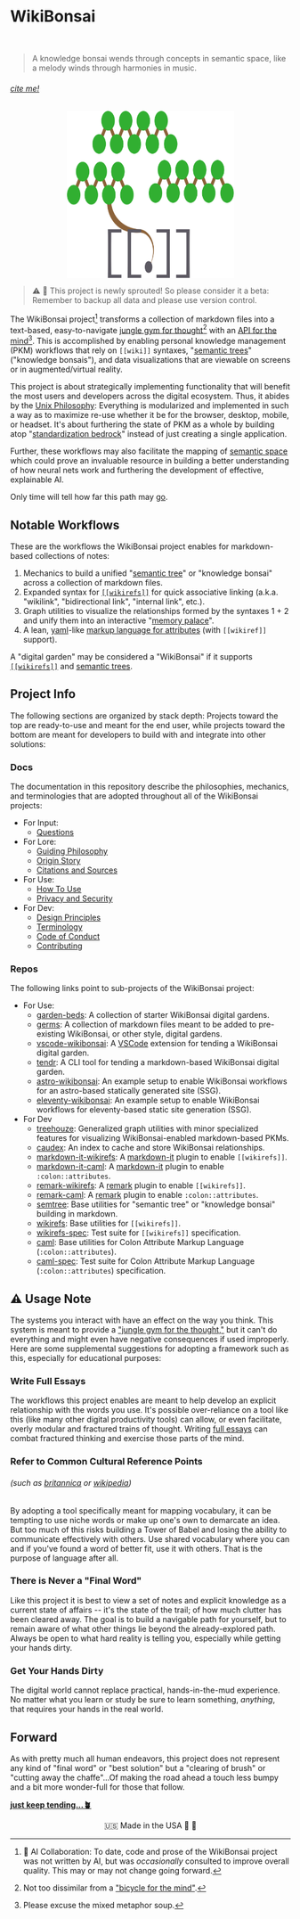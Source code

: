 # WikiBonsai

![[](https://github.com/wikibonsai/wikibonsai)](https://img.shields.io/badge/%F0%9F%8E%8B-A%20WikiBonsai%20Project-brightgreen)

> A knowledge bonsai wends through concepts in semantic space, like a melody winds through harmonies in music.

###### [cite me!][wikbon-doc-cite-this]

<div style="width:100%; display: flex; justify-content: center;">
  <img src="./media/wikibonsai.svg" width="300" height="300"/>
</div>

> ⚠️ 🌱 This project is newly sprouted! So please consider it a beta: Remember to backup all data and please use version control.

The WikiBonsai project[^ai] transforms a collection of markdown files into a text-based, easy-to-navigate [jungle gym for thought][wikbon-doc-philosophy--a-jungle-gym-for-thought][^mind] with an [API for the mind][wikbon-doc-design--an-api-for-the-mind][^mixed-metaphors]. This is accomplished by enabling personal knowledge management (PKM) workflows that rely on `[[wiki]]` syntaxes, "[semantic trees][reddit-musk]" ("knowledge bonsais"), and data visualizations that are viewable on screens or in augmented/virtual reality.

This project is about strategically implementing functionality that will benefit the most users and developers across the digital ecosystem. Thus, it abides by the [Unix Philosophy][art-unix-phil]: Everything is modularized and implemented in such a way as to maximize re-use whether it be for the browser, desktop, mobile, or headset. It's about furthering the state of PKM as a whole by building atop "[standardization bedrock][wikbon-doc-design--drilling-down-to-standardization-bedrock]" instead of just creating a single application.

Further, these workflows may also facilitate the mapping of [semantic space][wikbon-doc-design--semantic-space] which could prove an invaluable resource in building a better understanding of how neural nets work and furthering the development of effective, explainable AI.

Only time will tell how far this path may [go][wikbon-doc-philosophy--finding-free-will].

## Notable Workflows

These are the workflows the WikiBonsai project enables for markdown-based collections of notes:

1. Mechanics to build a unified "[semantic tree][wikbon-repo-semtree]" or "knowledge bonsai" across a collection of markdown files.
2. Expanded syntax for [`[[wikirefs]]`][wikbon-repo-wikirefs] for quick associative linking (a.k.a. "wikilink", "bidirectional link", "internal link", etc.).
3. Graph utilities to visualize the relationships formed by the syntaxes 1 + 2 and unify them into an interactive "[memory palace][memory-palace]".
4. A lean, [yaml][yaml]-like [markup language for attributes][wikbon-repo-caml-mkdn] (with `[[wikiref]]` support).

A "digital garden" may be considered a "WikiBonsai" if it supports [`[[wikirefs]]`][wikbon-repo-wikirefs] and [semantic trees][wikbon-repo-semtree].

## Project Info

The following sections are organized by stack depth: Projects toward the top are ready-to-use and meant for the end user, while projects toward the bottom are meant for developers to build with and integrate into other solutions:

### Docs

The documentation in this repository describe the philosophies, mechanics, and terminologies that are adopted throughout all of the WikiBonsai projects:

- For Input:
  - [Questions][wikbon-doc-questions]
- For Lore:
  - [Guiding Philosophy][wikbon-doc-philosophy]
  - [Origin Story][wikbon-doc-story]
  - [Citations and Sources][wikbon-doc-cite]
- For Use:
  - [How To Use][wikbon-doc-use]
  - [Privacy and Security][wikbon-doc-secure]
- For Dev:
  - [Design Principles][wikbon-doc-design]
  - [Terminology][wikbon-doc-terms]
  - [Code of Conduct][wikbon-doc-code-of-conduct]
  - [Contributing][wikbon-doc-contributing]

### Repos

The following links point to sub-projects of the WikiBonsai project:

- For Use:
  - [garden-beds][wikbon-repo-garden-beds]: A collection of starter WikiBonsai digital gardens.
  - [germs][wikbon-repo-germs]: A collection of markdown files meant to be added to pre-existing WikiBonsai, or other style, digital gardens.
  - [vscode-wikibonsai][wikbon-repo-vscode-wikibonsai]: A [VSCode][git-vscode] extension for tending a WikiBonsai digital garden.
  - [tendr][wikbon-repo-tendr]: A CLI tool for tending a markdown-based WikiBonsai digital garden.
  - [astro-wikibonsai][wikbon-repo-astro-wikibonsai]: An example setup to enable WikiBonsai workflows for an astro-based statically generated site (SSG).
  - [eleventy-wikibonsai][wikbon-repo-eleventy-wikibonsai]: An example setup to enable WikiBonsai workflows for eleventy-based static site generation (SSG).
- For Dev
  - [treehouze][wikbon-repo-treehouze]: Generalized graph utilities with minor specialized features for visualizing WikiBonsai-enabled markdown-based PKMs.
  - [caudex][wikbon-repo-caudex]: An index to cache and store WikiBonsai relationships.
  - [markdown-it-wikirefs][wikbon-repo-markdown-it-wikirefs]: A [markdown-it][git-markdown-it] plugin to enable `[[wikirefs]]`.
  - [markdown-it-caml][wikbon-repo-markdown-it-caml]: A [markdown-it][git-markdown-it] plugin to enable  `:colon::attributes`.
  - [remark-wikirefs][wikbon-repo-remark-wikirefs]: A [remark][git-remark] plugin to enable `[[wikirefs]]`.
  - [remark-caml][wikbon-repo-remark-caml]: A [remark][git-remark] plugin to enable `:colon::attributes`.
  - [semtree][wikbon-repo-semtree]: Base utilities for "semantic tree" or "knowledge bonsai" building in markdown.
  - [wikirefs][wikbon-repo-wikirefs]: Base utilities for `[[wikirefs]]`.
  - [wikirefs-spec][wikbon-repo-wikirefs-spec]: Test suite for `[[wikirefs]]` specification.
  - [caml][wikbon-repo-caml-mkdn]: Base utilities for Colon Attribute Markup Language (`:colon::attributes`).
  - [caml-spec][wikbon-repo-caml-spec]: Test suite for Colon Attribute Markup Language (`:colon::attributes`) specification.

## ⚠️ Usage Note

The systems you interact with have an effect on the way you think. This system is meant to provide a ["jungle gym for the thought,"][wikbon-doc-philosophy--a-jungle-gym-for-thought] but it can't do everything and might even have negative consequences if used improperly. Here are some supplemental suggestions for adopting a framework such as this, especially for educational purposes:

### Write Full Essays

The workflows this project enables are meant to help develop an explicit relationship with the words you use. It's possible over-reliance on a tool like this (like many other digital productivity tools) can allow, or even facilitate, overly modular and fractured trains of thought. Writing [full essays][utb-essay] can combat fractured thinking and exercise those parts of the mind.

### Refer to Common Cultural Reference Points
###### (such as [britannica][britannica] or [wikipedia][wikipedia])

By adopting a tool specifically meant for mapping vocabulary, it can be tempting to use niche words or make up one's own to demarcate an idea. But too much of this risks building a Tower of Babel and losing the ability to communicate effectively with others. Use shared vocabulary where you can and if you've found a word of better fit, use it with others. That is the purpose of language after all.

### There is Never a "Final Word"

Like this project it is best to view a set of notes and explicit knowledge as a current state of affairs -- it's the state of the trail; of how much clutter has been cleared away. The goal is to build a navigable path for yourself, but to remain aware of what other things lie beyond the already-explored path. Always be open to what hard reality is telling you, especially while getting your hands dirty.

### Get Your Hands Dirty

The digital world cannot replace practical, hands-in-the-mud experience. No matter what you learn or study be sure to learn something, _anything_, that requires your hands in the real world.

## Forward

As with pretty much all human endeavors, this project does not represent any kind of "final word" or "best solution" but a "clearing of brush" or "cutting away the chaffe"...Of making the road ahead a touch less bumpy and a bit more wonder-full for those that follow.

[**just keep tending...🪴**][wikbon-doc-use]


[^ai]: 🤖 AI Collaboration: To date, code and prose of the WikiBonsai project was not written by AI, but was _occasionally_ consulted to improve overall quality. This may or may not change going forward.
[^mind]: Not too dissimilar from a ["bicycle for the mind"][utb-mind-bike].
[^mixed-metaphors]: Please excuse the mixed metaphor soup.

[art-unix-phil]: <https://ia902701.us.archive.org/12/items/bstj57-6-1899/bstj57-6-1899_text.pdf>
[britannica]: <https://britannica.com/>
[reddit-musk]: <https://www.reddit.com/r/IAmA/comments/2rgsan/comment/cnfre0a/?utm_source=share&utm_medium=web2x&context=3>
[git-markdown-it]: <https://github.com/markdown-it/markdown-it>
[git-remark]: <https://github.com/remarkjs/remark>
[git-vscode]: <https://github.com/microsoft/vscode>
[memory-palace]: <https://artofmemory.com/blog/how-to-build-a-memory-palace/>
[utb-essay]: <https://www.youtube.com/watch?v=XHIhtWPpDVI>
[utb-mind-bike]: <https://www.youtube.com/watch?v=KmuP8gsgWb8>
[wikipedia]: <https://www.wikipedia.org>
[yaml]: <https://yaml.org/>

[wikbon-doc-cite]: <https://github.com/wikibonsai/wikibonsai/tree/main/docs/CITE.md>
[wikbon-doc-cite-this]: <https://github.com/wikibonsai/wikibonsai/tree/main/CITATION.bib>
[wikbon-doc-code-of-conduct]: <https://github.com/wikibonsai/wikibonsai/tree/main/docs/CODE_OF_CONDUCT.md>
[wikbon-doc-contributing]: <https://github.com/wikibonsai/wikibonsai/tree/main/CONTRIBUTING.md>
[wikbon-doc-design]: <https://github.com/wikibonsai/wikibonsai/tree/main/docs/DESIGN.md>
[wikbon-doc-design--an-api-for-the-mind]: <https://github.com/wikibonsai/wikibonsai/tree/main/docs/DESIGN.md#an-api-for-the-mind>
[wikbon-doc-design--drilling-down-to-standardization-bedrock]: <https://github.com/wikibonsai/wikibonsai/tree/main/docs/DESIGN.md#drilling-down-to-standardization-bedrock>
[wikbon-doc-design--semantic-space]: <https://github.com/wikibonsai/wikibonsai/tree/main/docs/DESIGN.md#semantic-space>
[wikbon-doc-philosophy]: <https://github.com/wikibonsai/wikibonsai/tree/main/docs/PHILOSOPHY.md>
[wikbon-doc-philosophy--a-jungle-gym-for-thought]: <https://github.com/wikibonsai/wikibonsai/tree/main/docs/PHILOSOPHY.md#a-jungle-gym-for-thought>
[wikbon-doc-philosophy--finding-free-will]: <https://github.com/wikibonsai/wikibonsai/tree/main/docs/PHILOSOPHY.md#finding-free-will>
[wikbon-doc-questions]: <https://github.com/wikibonsai/wikibonsai/tree/main/docs/Q.md>
[wikbon-doc-secure]: <https://github.com/wikibonsai/wikibonsai/tree/main/docs/SECURE.md>
[wikbon-doc-story]: <https://github.com/wikibonsai/wikibonsai/tree/main/docs/STORY.md>
[wikbon-doc-terms]: <https://github.com/wikibonsai/wikibonsai/tree/main/docs/TERMS.md>
[wikbon-doc-use]: <https://github.com/wikibonsai/wikibonsai/tree/main/docs/USE.md>

[wikbon-repo-astro-wikibonsai]: <https://github.com/wikibonsai/astro-wikibonsai>
[wikbon-repo-caml-mkdn]: <https://github.com/wikibonsai/caml-mkdn>
[wikbon-repo-caml-spec]: <https://github.com/wikibonsai/caml-mkdn/tree/main/spec>
[wikbon-repo-caudex]: <https://github.com/wikibonsai/caudex>
[wikbon-repo-eleventy-wikibonsai]: <https://github.com/wikibonsai/eleventy-wikibonsai>
[wikbon-repo-garden-beds]: <https://github.com/wikibonsai/garden-beds>
[wikbon-repo-germs]: <https://github.com/wikibonsai/germs>
[wikbon-repo-markdown-it-caml]: <https://github.com/wikibonsai/markdown-it-caml>
[wikbon-repo-markdown-it-wikirefs]: <https://github.com/wikibonsai/markdown-it-wikirefs>
[wikbon-repo-remark-caml]: <https://github.com/wikibonsai/remark-caml>
[wikbon-repo-remark-wikirefs]: <https://github.com/wikibonsai/remark-wikirefs>
[wikbon-repo-semtree]: <https://github.com/wikibonsai/semtree>
[wikbon-repo-tendr]: <https://github.com/wikibonsai/tendr>
[wikbon-repo-treehouze]: <https://github.com/wikibonsai/treehouze>
[wikbon-repo-vscode-wikibonsai]: <https://github.com/wikibonsai/vscode-wikibonsai>
[wikbon-repo-wikirefs]: <https://github.com/wikibonsai/wikirefs>
[wikbon-repo-wikirefs-spec]: <https://github.com/wikibonsai/wikirefs/tree/main/spec>


<div style="display: flex; justify-content: center;">
  <span>🇺🇸 Made in the USA 🦅 🐊</span>
</div>
